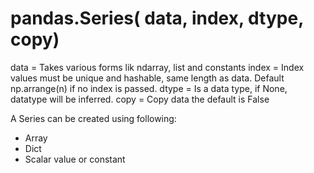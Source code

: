 # pandas.Series( data, index, dtype, copy)

data 	= Takes various forms lik ndarray, list and constants
index 	= Index values must be unique and hashable, same length as data. Default np.arrange(n) if no index is passed.
dtype 	= Is a data type, if None, datatype will be inferred.
copy 	= Copy data the default is False

A Series can be created using following:
-	Array
- 	Dict
- 	Scalar value or constant 
